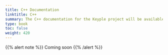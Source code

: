 ```yaml
---
title: C++ Documentation
linktitle: C++
summary: The C++ documentation for the Keyple project will be available online.
type: book
toc: false
weight: 420
---
```


{{% alert note %}} Coming soon {{% /alert %}} 